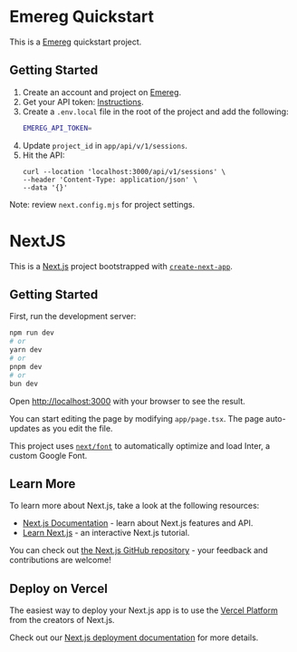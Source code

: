 # Emereg Quickstart

This is a [Emereg](https://emereg.com) quickstart project.

## Getting Started
1. Create an account and project on [Emereg](https://emereg.com).
2. Get your API token: [Instructions](https://emeregpteltd.mintlify.app/quickstart).
3. Create a `.env.local` file in the root of the project and add the following:
    ```bash
    EMEREG_API_TOKEN=
    ```
4. Update `project_id` in `app/api/v/1/sessions`.
5. Hit the API:
    ```
    curl --location 'localhost:3000/api/v1/sessions' \
    --header 'Content-Type: application/json' \
    --data '{}'
    ```

Note: review `next.config.mjs` for project settings.

# NextJS

This is a [Next.js](https://nextjs.org/) project bootstrapped with [`create-next-app`](https://github.com/vercel/next.js/tree/canary/packages/create-next-app).

## Getting Started

First, run the development server:

```bash
npm run dev
# or
yarn dev
# or
pnpm dev
# or
bun dev
```

Open [http://localhost:3000](http://localhost:3000) with your browser to see the result.

You can start editing the page by modifying `app/page.tsx`. The page auto-updates as you edit the file.

This project uses [`next/font`](https://nextjs.org/docs/basic-features/font-optimization) to automatically optimize and load Inter, a custom Google Font.

## Learn More

To learn more about Next.js, take a look at the following resources:

- [Next.js Documentation](https://nextjs.org/docs) - learn about Next.js features and API.
- [Learn Next.js](https://nextjs.org/learn) - an interactive Next.js tutorial.

You can check out [the Next.js GitHub repository](https://github.com/vercel/next.js/) - your feedback and contributions are welcome!

## Deploy on Vercel

The easiest way to deploy your Next.js app is to use the [Vercel Platform](https://vercel.com/new?utm_medium=default-template&filter=next.js&utm_source=create-next-app&utm_campaign=create-next-app-readme) from the creators of Next.js.

Check out our [Next.js deployment documentation](https://nextjs.org/docs/deployment) for more details.
